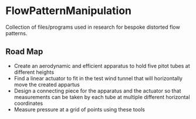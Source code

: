 # FlowPatternManipulation
Collection of files/programs used in research for bespoke distorted flow patterns.

## Road Map
* Create an aerodynamic and efficient apparatus to hold five pitot tubes at different heights
* Find a linear actuator to fit in the test wind tunnel that will horizontally move the created appartus
* Design a connecting piece for the apparatus and the actuator so that measurements can be taken by each tube at multiple different horizontal coordinates
* Measure pressure at a grid of points using these tools
